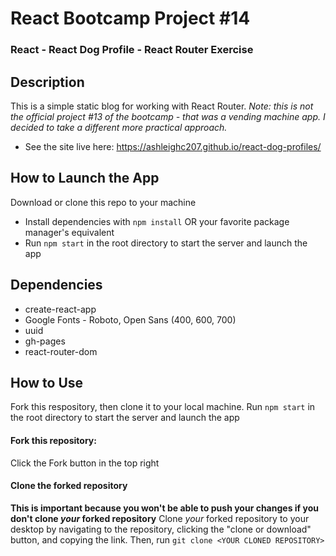 # React Bootcamp Project #14

### React - React Dog Profile - React Router Exercise

## Description

This is a simple static blog for working with React Router.
_Note: this is not the official project #13 of the bootcamp - that was a vending machine app. I decided to take a different more practical approach._

- See the site live here: https://ashleighc207.github.io/react-dog-profiles/

<!-- <img src="example.png" alt="Example image" width="350" align="center"/>
<img src="example-1.png" alt="Example image" width="350" align="center"/> -->

## How to Launch the App

Download or clone this repo to your machine

- Install dependencies with `npm install` OR your favorite package manager's equivalent
- Run `npm start` in the root directory to start the server and launch the app

## Dependencies

- create-react-app
- Google Fonts - Roboto, Open Sans (400, 600, 700)
- uuid
- gh-pages
- react-router-dom

## How to Use

Fork this respository, then clone it to your local machine. Run `npm start` in the root directory to start the server and launch the app

#### Fork this repository:

Click the Fork button in the top right

#### Clone the forked repository

**This is important because you won't be able to push your changes if you don't clone _your_ forked repository**
Clone _your_ forked repository to your desktop by navigating to the repository, clicking the "clone or download" button, and copying the link. Then, run `git clone <YOUR CLONED REPOSITORY>`
